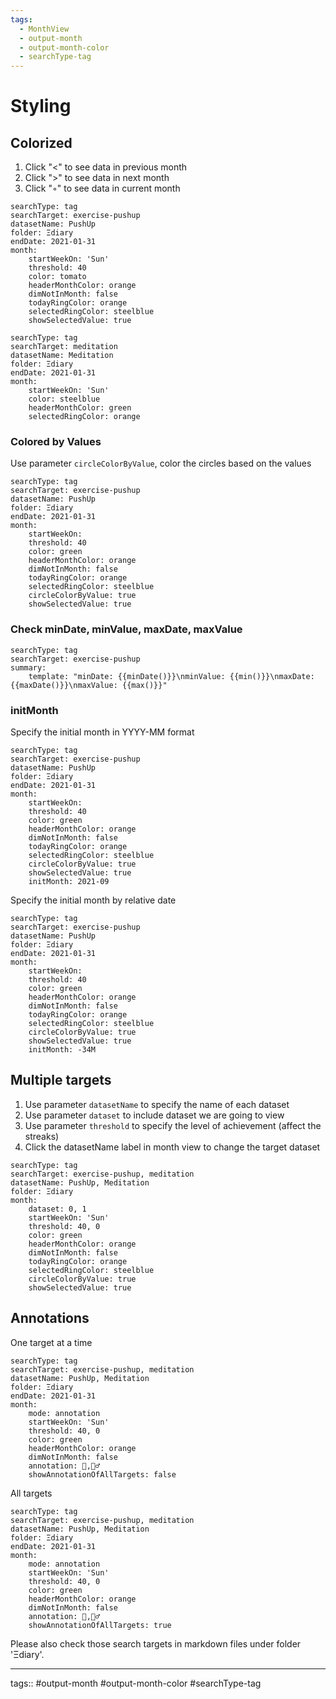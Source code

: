 ```yaml
---
tags:
  - MonthView
  - output-month
  - output-month-color
  - searchType-tag
---
```

# Styling
## Colorized

1. Click "<" to see data in previous month
2. Click ">" to see data in next month
3. Click "◦" to see data in current month

```tracker
searchType: tag
searchTarget: exercise-pushup
datasetName: PushUp
folder: Ξdiary
endDate: 2021-01-31
month:
    startWeekOn: 'Sun'
    threshold: 40
    color: tomato
    headerMonthColor: orange
    dimNotInMonth: false
    todayRingColor: orange
    selectedRingColor: steelblue
    showSelectedValue: true
```

```tracker
searchType: tag
searchTarget: meditation
datasetName: Meditation
folder: Ξdiary
endDate: 2021-01-31
month:
    startWeekOn: 'Sun'
    color: steelblue
    headerMonthColor: green
    selectedRingColor: orange
```

### Colored by Values

Use parameter `circleColorByValue`, color the circles based on the values

```tracker
searchType: tag
searchTarget: exercise-pushup
datasetName: PushUp
folder: Ξdiary
endDate: 2021-01-31
month:
    startWeekOn:
    threshold: 40
    color: green
    headerMonthColor: orange
    dimNotInMonth: false
    todayRingColor: orange
    selectedRingColor: steelblue
    circleColorByValue: true
    showSelectedValue: true
```

### Check minDate, minValue, maxDate, maxValue

```tracker
searchType: tag
searchTarget: exercise-pushup
summary:
    template: "minDate: {{minDate()}}\nminValue: {{min()}}\nmaxDate: {{maxDate()}}\nmaxValue: {{max()}}"
```

### initMonth

Specify the initial month in YYYY-MM format

```tracker
searchType: tag
searchTarget: exercise-pushup
datasetName: PushUp
folder: Ξdiary
endDate: 2021-01-31
month:
    startWeekOn:
    threshold: 40
    color: green
    headerMonthColor: orange
    dimNotInMonth: false
    todayRingColor: orange
    selectedRingColor: steelblue
    circleColorByValue: true
    showSelectedValue: true
    initMonth: 2021-09
```

Specify the initial month by relative date

```tracker
searchType: tag
searchTarget: exercise-pushup
datasetName: PushUp
folder: Ξdiary
endDate: 2021-01-31
month:
    startWeekOn:
    threshold: 40
    color: green
    headerMonthColor: orange
    dimNotInMonth: false
    todayRingColor: orange
    selectedRingColor: steelblue
    circleColorByValue: true
    showSelectedValue: true
    initMonth: -34M
```

## Multiple targets

1. Use parameter `datasetName` to specify the name of each dataset
2. Use parameter `dataset` to include dataset we are going to view
3. Use parameter `threshold` to specify the level of achievement (affect the streaks)
4. Click the datasetName label in month view to change the target dataset

```tracker
searchType: tag
searchTarget: exercise-pushup, meditation
datasetName: PushUp, Meditation
folder: Ξdiary
month:
    dataset: 0, 1
    startWeekOn: 'Sun'
    threshold: 40, 0
    color: green
    headerMonthColor: orange
    dimNotInMonth: false
    todayRingColor: orange
    selectedRingColor: steelblue
    circleColorByValue: true
    showSelectedValue: true
```

## Annotations

One target at a time

```tracker
searchType: tag
searchTarget: exercise-pushup, meditation
datasetName: PushUp, Meditation
folder: Ξdiary
endDate: 2021-01-31
month:
    mode: annotation
    startWeekOn: 'Sun'
    threshold: 40, 0
    color: green
    headerMonthColor: orange
    dimNotInMonth: false
    annotation: 💪,🧘‍♂️
    showAnnotationOfAllTargets: false
```

All targets

```tracker
searchType: tag
searchTarget: exercise-pushup, meditation
datasetName: PushUp, Meditation
folder: Ξdiary
endDate: 2021-01-31
month:
    mode: annotation
    startWeekOn: 'Sun'
    threshold: 40, 0
    color: green
    headerMonthColor: orange
    dimNotInMonth: false
    annotation: 💪,🧘‍♂️
    showAnnotationOfAllTargets: true
```

Please also check those search targets in markdown files under folder 'Ξdiary'.

---

tags:: #output-month #output-month-color #searchType-tag

